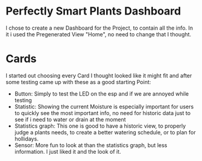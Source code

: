 Perfectly Smart Plants Dashboard
===

I chose to create a new Dashboard for the Project, to contain all the info. In it i used the Pregenerated View "Home", no need to change that I thought.

# Cards

I started out choosing every Card I thought looked like it might fit and after some testing came up with these as a good starting Point:

- Button: Simply to test the LED on the esp and if we are annoyed while testing
- Statistic: Showing the current Moisture is especially important for users to quickly see the most important info, no need for historic data just to see if i need to water or drain at the moment
- Statistics graph: This one is good to have a historic view, to properly judge a plants needs, to create a better watering schedule, or to plan for hollidays.
- Sensor: More fun to look at than the statistics graph, but less information. I just liked it and the look of it.
